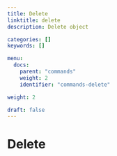 ```yaml
---
title: Delete
linktitle: delete
description: Delete object

categories: []
keywords: []

menu:
  docs:
    parent: "commands"
    weight: 2
    identifier: "commands-delete"

weight: 2

draft: false
---
```


# Delete

